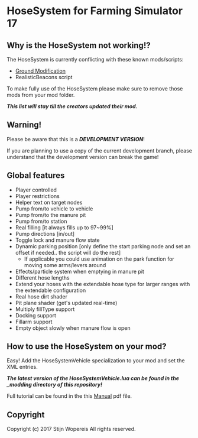 # HoseSystem for Farming Simulator 17

## Why is the HoseSystem not working!?
The HoseSystem is currently conflicting with these known mods/scripts:
- [Ground Modification](http://farming-simulator.com/mod.php?lang=en&country=gb&mod_id=75812)
- RealisticBeacons script

To make fully use of the HoseSystem please make sure to remove those mods from your mod folder.

***This list will stay till the creators updated their mod.***

## Warning!
Please be aware that this is a ***DEVELOPMENT VERSION***!

If you are planning to use a copy of the current development branch, please understand that the development version can break the game!

## Global features
- Player controlled
- Player restrictions
- Helper text on target nodes
- Pump from/to vehicle to vehicle
- Pump from/to the manure pit
- Pump from/to station
- Real filling [it always fills up to 97~99%]
- Pump directions [in/out]
- Toggle lock and manure flow state
- Dynamic parking position [only define the start parking node and set an offset if needed.. the script will do the rest]
  - If applicable you could use animation on the park function for moving some arms/levers around
- Effects/particle system when emptying in manure pit
- Different hose lengths
- Extend your hoses with the extendable hose type for larger ranges with the extendable configuration
- Real hose dirt shader
- Pit plane shader (get's updated real-time)
- Multiply fillType support
- Docking support
- Fillarm support
- Empty object slowly when manure flow is open

## How to use the HoseSystem on your mod?
Easy! Add the HoseSystemVehicle specialization to your mod and set the XML entries.

***The latest version of the HoseSystemVehicle.lua can be found in the _modding directory of this repository!***

Full tutorial can be found in the this [Manual](https://github.com/stijnwop/hoseSystem/blob/master/_modding/HoseSystemTutorial.pdf) pdf file.

## Copyright
Copyright (c) 2017 Stijn Wopereis
All rights reserved.